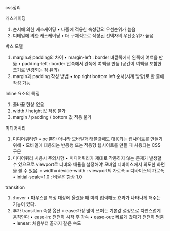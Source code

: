 css정리

캐스케이딩
1) 순서에 의한 캐스케이딩
  • 나중에 적용한 속성값의 우선순위가 높음
2) 디테일에 의한 캐스케이딩
  • 더 구체적으로 작성된 선택자의 우선순위가 높음

박스 모델
1) margin과 padding의 차이
  • margin-left : border 바깥쪽에서 왼쪽에 여백을 만듦
  • padding-left : border 안쪽에서 왼쪽에 여백을 만듦 (공간이 여백을 포함한 크기로 변경되는 점 유의)
2) margin과 padding 작성 방법
  • top right bottom left 순서(시계 방향)로 한 줄에 작성 가능

Inline 요소의 특징
1) 줄바꿈 현상 없음
2) width / height 값 적용 불가
3) margin / padding / bottom 값 적용 불가

미디어쿼리
1) 미디어쿼리란
  • pc 뿐만 아니라 모바일과 태블릿에도 대응되는 웹사이트를 만들기 위해
  • 모바일에 대응되는 반응형 또는 적응형 웹사이트를 만들 때 사용되는 CSS 구문
2) 미디어쿼리 사용시 주의사항
  • 미디어쿼리가 제대로 작동하지 않는 문제가 발생할 수 있으므로 viewport로 너비와 배율을 설정해야 모바일 디바이스에서 의도한 화면을 볼 수 있음.
  • width=device-width : viewport의 가로폭 = 디바이스의 가로폭
  • initial-scale=1.0 : 비율은 항상 1.0

transition
1) :hover
  • 마우스를 특정 대상에 올렸을 때 미리 입력해둔 효과가 나타나게 해주는 기능이 있다.
2) 추가 transition 속성 옵션
  • ease:가장 많이 쓰이는 기본값 설정으로 자연스럽게 움직인다
  • ease-in: 천천히 시작 후 가속
  • ease-out: 빠르게 갔다가 천천히 멈춤
  • lenear: 처음부터 끝까지 같은 속도

